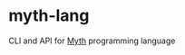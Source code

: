 # myth-lang

CLI and API for [Myth](https://gist.github.com/plugnburn/6111062) programming language
